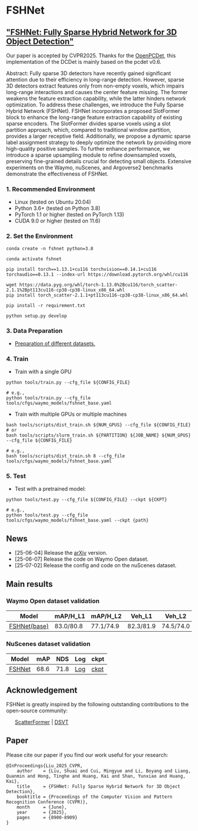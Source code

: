 # FSHNet
## ["FSHNet: Fully Sparse Hybrid Network for 3D Object Detection"](https://arxiv.org/abs/2506.03714)
Our paper is accepted by CVPR2025. Thanks for the [OpenPCDet](https://github.com/open-mmlab/OpenPCDet), this implementation of the DCDet is mainly based on the pcdet v0.6.

Abstract: Fully sparse 3D detectors have recently gained significant attention due to their efficiency in long-range detection. However, sparse 3D detectors extract features only from non-empty voxels, which impairs long-range interactions and causes the center feature missing. The former weakens the feature extraction capability, while the latter hinders network optimization. To address these challenges, we introduce the Fully Sparse Hybrid Network (FSHNet). FSHNet incorporates a proposed SlotFormer block to enhance the long-range feature extraction capability of existing sparse encoders. The SlotFormer divides sparse voxels using a slot partition approach, which, compared to traditional window partition, provides a larger receptive field. Additionally, we propose a dynamic sparse label assignment strategy to deeply optimize the network by providing more high-quality positive samples. To further enhance performance, we introduce a sparse upsampling module to refine downsampled voxels, preserving fine-grained details crucial for detecting small objects. Extensive experiments on the Waymo, nuScenes, and Argoverse2 benchmarks demonstrate the effectiveness of FSHNet.

### 1. Recommended Environment

- Linux (tested on Ubuntu 20.04)
- Python 3.6+ (tested on Python 3.8)
- PyTorch 1.1 or higher (tested on PyTorch 1.13)
- CUDA 9.0 or higher (tested on 11.6)

### 2. Set the Environment
```shell
conda create -n fshnet python=3.8

conda activate fshnet

pip install torch==1.13.1+cu116 torchvision==0.14.1+cu116 torchaudio==0.13.1 --index-url https://download.pytorch.org/whl/cu116

wget https://data.pyg.org/whl/torch-1.13.0%2Bcu116/torch_scatter-2.1.1%2Bpt113cu116-cp38-cp38-linux_x86_64.whl
pip install torch_scatter-2.1.1+pt113cu116-cp38-cp38-linux_x86_64.whl

pip install -r requirement.txt

python setup.py develop
```

### 3. Data Preparation
- [Preparation of different datasets.](https://github.com/open-mmlab/OpenPCDet/blob/master/docs/GETTING_STARTED.md#dataset-preparation)


### 4. Train

- Train with a single GPU

```shell
python tools/train.py --cfg_file ${CONFIG_FILE}

# e.g.,
python tools/train.py --cfg_file tools/cfgs/waymo_models/fshnet_base.yaml
```

- Train with multiple GPUs or multiple machines

```shell
bash tools/scripts/dist_train.sh ${NUM_GPUS} --cfg_file ${CONFIG_FILE}
# or 
bash tools/scripts/slurm_train.sh ${PARTITION} ${JOB_NAME} ${NUM_GPUS} --cfg_file ${CONFIG_FILE}

# e.g.,
bash tools/scripts/dist_train.sh 8 --cfg_file tools/cfgs/waymo_models/fshnet_base.yaml
```

### 5. Test

- Test with a pretrained model:

```shell
python tools/test.py --cfg_file ${CONFIG_FILE} --ckpt ${CKPT}

# e.g., 
python tools/test.py --cfg_file tools/cfgs/waymo_models/fshnet_base.yaml --ckpt {path}
```

## News
- [25-06-04] Release the [arXiv]((https://arxiv.org/abs/2506.03714)) version.
- [25-06-07] Release the code on Waymo Open dataset.
- [25-07-02] Release the config and code on the nuScenes dataset. 

## Main results

### Waymo Open dataset validation
|  Model  | mAP/H_L1 | mAP/H_L2 | Veh_L1 | Veh_L2 | Ped_L1 | Ped_L2 | Cyc_L1 | Cyc_L2 | Log |
|---------|--------|--------|--------|--------|--------|--------|--------|--------|--------|
|  [FSHNet(base)](tools/cfgs/waymo_models/fshnet_base.yaml) |  83.0/80.8  | 77.1/74.9  | 82.3/81.9 | 74.5/74.0 | 86.2/81.1 | 79.2/74.2 | 80.4/79.3 | 77.6/76.5 | [Log](output/train_fshnet_base_12e_50.log) |

### NuScenes dataset validation
|  Model  | mAP | NDS | Log | ckpt
|---------|--------|--------|--------|--------|
|  [FSHNet](tools/cfgs/nuscenes_models/fshnet.yaml) |  68.6  |  71.8  | [Log](output/train_fshnet_nusc_36e.log) | [ckpt](https://drive.google.com/file/d/1cGcC8Z1JUWxp5jQ4_y3kpnZmaEyx1-jl/view?usp=sharing)

## Acknowledgement
FSHNet is greatly inspired by the following outstanding contributions to the open-source community:</p>
<ul>
    <a href="https://github.com/skyhehe123/ScatterFormer" target="_blank">ScatterFormer</a> | <a href="https://github.com/Haiyang-W/DSVT" target="_blank">DSVT</a> 
</ul>

## Paper

Please cite our paper if you find our work useful for your research:

```
@InProceedings{Liu_2025_CVPR,
    author    = {Liu, Shuai and Cui, Mingyue and Li, Boyang and Liang, Quanmin and Hong, Tinghe and Huang, Kai and Shan, Yunxiao and Huang, Kai},
    title     = {FSHNet: Fully Sparse Hybrid Network for 3D Object Detection},
    booktitle = {Proceedings of the Computer Vision and Pattern Recognition Conference (CVPR)},
    month     = {June},
    year      = {2025},
    pages     = {8900-8909}
}
```
